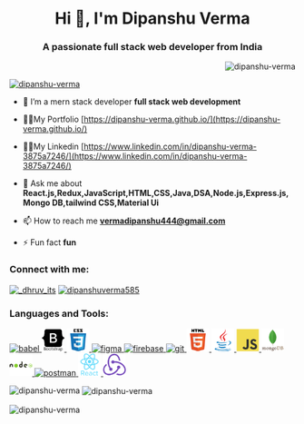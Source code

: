  
<h1 align="center">Hi 👋, I'm Dipanshu Verma</h1>
<h3 align="center">A passionate full stack web developer from India</h3>

<p align="right"> <img src="https://media.tenor.com/qJ5evVs-_uUAAAAC/coding.gif" alt="dipanshu-verma" /> </p>

<p align="left"> <a href="https://github.com/ryo-ma/github-profile-trophy"><img src="https://github-profile-trophy.vercel.app/?username=dipanshu-verma" alt="dipanshu-verma" /></a> </p>

- 🌱 I’m a mern stack developer **full stack web development**

- 👨‍💻My Portfolio [https://dipanshu-verma.github.io/](https://dipanshu-verma.github.io/)

 - 👨‍💻My Linkedin [https://www.linkedin.com/in/dipanshu-verma-3875a7246/](https://www.linkedin.com/in/dipanshu-verma-3875a7246/) 

- 💬 Ask me about **React.js,Redux,JavaScript,HTML,CSS,Java,DSA,Node.js,Express.js,Mongo DB,tailwind CSS,Material Ui**

- 📫 How to reach me **vermadipanshu444@gmail.com**

- ⚡ Fun fact **fun**

<h3 align="left">Connect with me:</h3>
<p align="left">
<a href="https://instagram.com/_dhruv_its" target="blank"><img align="center" src="https://raw.githubusercontent.com/rahuldkjain/github-profile-readme-generator/master/src/images/icons/Social/instagram.svg" alt="_dhruv_its" height="30" width="40" /></a>
<a href="https://www.leetcode.com/dipanshuverma585" target="blank"><img align="center" src="https://raw.githubusercontent.com/rahuldkjain/github-profile-readme-generator/master/src/images/icons/Social/leet-code.svg" alt="dipanshuverma585" height="30" width="40" /></a>
</p>

<h3 align="left">Languages and Tools:</h3>
<p align="left"> <a href="https://babeljs.io/" target="_blank" rel="noreferrer"> <img src="https://www.vectorlogo.zone/logos/babeljs/babeljs-icon.svg" alt="babel" width="40" height="40"/> </a> <a href="https://getbootstrap.com" target="_blank" rel="noreferrer"> <img src="https://raw.githubusercontent.com/devicons/devicon/master/icons/bootstrap/bootstrap-plain-wordmark.svg" alt="bootstrap" width="40" height="40"/> </a> <a href="https://www.w3schools.com/css/" target="_blank" rel="noreferrer"> <img src="https://raw.githubusercontent.com/devicons/devicon/master/icons/css3/css3-original-wordmark.svg" alt="css3" width="40" height="40"/> </a> <a href="https://www.figma.com/" target="_blank" rel="noreferrer"> <img src="https://www.vectorlogo.zone/logos/figma/figma-icon.svg" alt="figma" width="40" height="40"/> </a> <a href="https://firebase.google.com/" target="_blank" rel="noreferrer"> <img src="https://www.vectorlogo.zone/logos/firebase/firebase-icon.svg" alt="firebase" width="40" height="40"/> </a> <a href="https://git-scm.com/" target="_blank" rel="noreferrer"> <img src="https://www.vectorlogo.zone/logos/git-scm/git-scm-icon.svg" alt="git" width="40" height="40"/> </a> <a href="https://www.w3.org/html/" target="_blank" rel="noreferrer"> <img src="https://raw.githubusercontent.com/devicons/devicon/master/icons/html5/html5-original-wordmark.svg" alt="html5" width="40" height="40"/> </a> <a href="https://www.java.com" target="_blank" rel="noreferrer"> <img src="https://raw.githubusercontent.com/devicons/devicon/master/icons/java/java-original.svg" alt="java" width="40" height="40"/> </a> <a href="https://developer.mozilla.org/en-US/docs/Web/JavaScript" target="_blank" rel="noreferrer"> <img src="https://raw.githubusercontent.com/devicons/devicon/master/icons/javascript/javascript-original.svg" alt="javascript" width="40" height="40"/> </a> <a href="https://www.mongodb.com/" target="_blank" rel="noreferrer"> <img src="https://raw.githubusercontent.com/devicons/devicon/master/icons/mongodb/mongodb-original-wordmark.svg" alt="mongodb" width="40" height="40"/> </a> <a href="https://nodejs.org" target="_blank" rel="noreferrer"> <img src="https://raw.githubusercontent.com/devicons/devicon/master/icons/nodejs/nodejs-original-wordmark.svg" alt="nodejs" width="40" height="40"/> </a> <a href="https://postman.com" target="_blank" rel="noreferrer"> <img src="https://www.vectorlogo.zone/logos/getpostman/getpostman-icon.svg" alt="postman" width="40" height="40"/> </a> <a href="https://reactjs.org/" target="_blank" rel="noreferrer"> <img src="https://raw.githubusercontent.com/devicons/devicon/master/icons/react/react-original-wordmark.svg" alt="react" width="40" height="40"/> </a> <a href="https://redux.js.org" target="_blank" rel="noreferrer"> <img src="https://raw.githubusercontent.com/devicons/devicon/master/icons/redux/redux-original.svg" alt="redux" width="40" height="40"/> </a> </p>

<p><img align="left" src="https://github-readme-stats.vercel.app/api/top-langs?username=dipanshu-verma&show_icons=true&locale=en&layout=compact" alt="dipanshu-verma" /></p>

<p>&nbsp;<img align="center" src="https://github-readme-stats.vercel.app/api?username=dipanshu-verma&show_icons=true&locale=en" alt="dipanshu-verma" /></p>

<p><img align="center" src="https://github-readme-streak-stats.herokuapp.com/?user=dipanshu-verma&" alt="dipanshu-verma" /></p>
